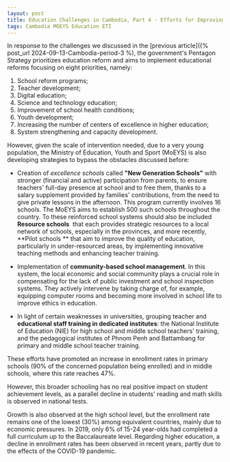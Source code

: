 ```yaml
---
layout: post
title: Education Challenges in Cambodia, Part 4 - Efforts for Improving the Enrollment and the Quality of Education in Primary and Secondary Schools in Cambodia
tags: Cambodia MOEYS Education ETI
---
```


In response to the challenges we discussed in the [previous article]({% post_url 2024-09-13-Cambodia-period-3 %), the government's Pentagon Strategy prioritizes education reform and aims to implement educational reforms focusing on eight priorities, namely: 
1. School reform programs; 
1. Teacher development; 
1. Digital education; 
1. Science and technology education; 
1. Improvement of school health conditions; 
1. Youth development; 
1. Increasing the number of centers of excellence in higher education; 
1. System strengthening and capacity development.

However, given the scale of intervention needed, due to a very young population, the Ministry of Education, Youth and Sport (MoEYS) is also developing strategies to bypass the obstacles discussed before:

- Creation of _excellence schools_ called **"New Generation Schools"** with stronger (financial and active) participation from parents, to ensure teachers' full-day presence at school and to free them, thanks to a salary supplement provided by families' contributions, from the need to give private lessons in the afternoon. This program currently involves 16 schools. The MoEYS aims to establish 500 such schools throughout the country. To these reinforced school systems should also be included **Resource schools**  that each provides strategic resources to a local network of schools, especially in the provinces, and more recently, **Pilot schools ** that aim to improve the quality of education, particularly in under-resourced areas, by implementing innovative teaching methods and enhancing teacher training. 

- Implementation of **community-based school management**. In this system, the local economic and social community plays a crucial role in compensating for the lack of public investment and school inspection systems. They actively intervene by taking charge of, for example, equipping computer rooms and becoming more involved in school life to improve ethics in education.

- In light of certain weaknesses in universities, grouping teacher and **educational staff training in dedicated institutes**: the National Institute of Education (NIE) for high school and middle school teachers' training, and the pedagogical institutes of Phnom Penh and Battambang for primary and middle school teacher training.

These efforts have promoted an increase in enrollment rates in primary schools (90% of the concerned population being enrolled) and in middle schools, where this rate reaches 47%. 

However, this broader schooling has no real positive impact on student achievement levels, as a parallel decline in students' reading and math skills is observed in national tests. 

Growth is also observed at the high school level, but the enrollment rate remains one of the lowest (30%) among equivalent countries, mainly due to economic pressures. In 2019, only 6% of 15-24 year-olds had completed a full curriculum up to the Baccalaureate level. 
Regarding higher education, a decline in enrollment rates has been observed in recent years, partly due to the effects of the COVID-19 pandemic.

